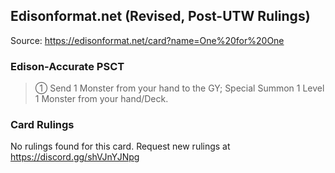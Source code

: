 
## Edisonformat.net (Revised, Post-UTW Rulings)

Source: https://edisonformat.net/card?name=One%20for%20One

### Edison-Accurate PSCT

> ① Send 1 Monster from your hand to the GY; Special Summon 1 Level 1 Monster from your hand/Deck.

### Card Rulings

No rulings found for this card. Request new rulings at https://discord.gg/shVJnYJNpg
            